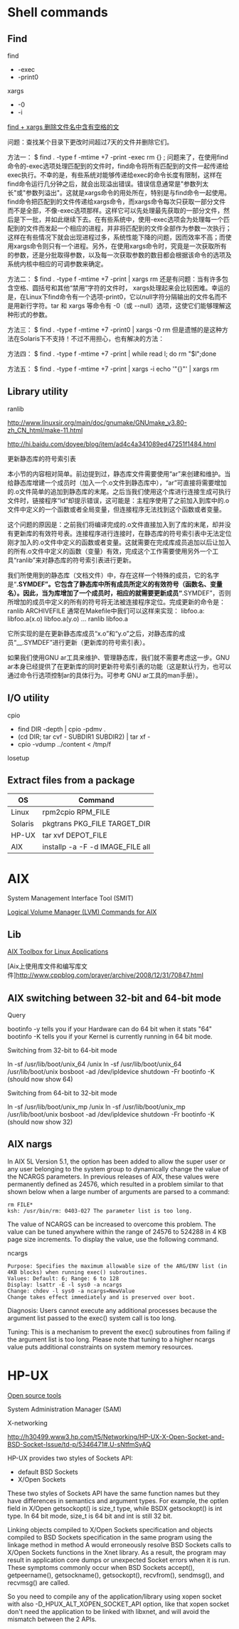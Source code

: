 # Shell commands

## Find

find
- -exec
- -print0

xargs
- -0
- -i

[find + xargs 删除文件名中含有空格的文](http://blog.sina.com.cn/s/blog_53df94780100072w.html)

问题：查找某个目录下更改时间超过7天的文件并删除它们。

方法一：
$ find . -type f -mtime +7 -print -exec rm {} \;
问题来了，在使用find命令的-exec选项处理匹配到的文件时，find命令将所有匹配到的文件一起传递给exec执行。不幸的是，有些系统对能够传递给exec的命令长度有限制，这样在find命令运行几分钟之后，就会出现溢出错误。错误信息通常是"参数列太长"或"参数列溢出"。这就是xargs命令的用处所在，特别是与find命令一起使用。find命令把匹配到的文件传递给xargs命令，而xargs命令每次只获取一部分文件而不是全部，不像-exec选项那样。这样它可以先处理最先获取的一部分文件，然后是下一批，并如此继续下去。在有些系统中，使用-exec选项会为处理每一个匹配到的文件而发起一个相应的进程，并非将匹配到的文件全部作为参数一次执行；这样在有些情况下就会出现进程过多，系统性能下降的问题，因而效率不高；而使用xargs命令则只有一个进程。另外，在使用xargs命令时，究竟是一次获取所有的参数，还是分批取得参数，以及每一次获取参数的数目都会根据该命令的选项及系统内核中相应的可调参数来确定。

方法二：
$ find . -type f -mtime +7 -print | xargs rm
还是有问题：当有许多包含空格、圆括号和其他“禁用”字符的文件时， xargs处理起来会比较困难。幸运的是，在Linux下find命令有一个选项-print0，它以null字符分隔输出的文件名而不是用新行字符。tar 和 xargs 等命令有 -0（或 --null）选项，这使它们能够理解这种形式的参数。

方法三：
$ find . -type f -mtime +7 -print0 | xargs -0 rm
但是遗憾的是这种方法在Solaris下不支持！不过不用担心，也有解决的方法：

方法四：
$ find . -type f -mtime +7 -print | while read l; do rm "$l";done

方法五：
$ find . -type f -mtime +7 -print | xargs -i echo '"{}"' | xargs rm

## Library utility

ranlib

http://www.linuxsir.org/main/doc/gnumake/GNUmake_v3.80-zh_CN_html/make-11.html

http://hi.baidu.com/doyee/blog/item/ad4c4a341089ed47251f1484.html

更新静态库的符号索引表

本小节的内容相对简单。前边提到过，静态库文件需要使用“ar”来创建和维护。当给静态库增建一个成员时（加入一个.o文件到静态库中），“ar”可直接将需要增加的.o文件简单的追加到静态库的末尾。之后当我们使用这个库进行连接生成可执行文件时，链接程序“ld”却提示错误，这可能是：主程序使用了之前加入到库中的.o文件中定义的一个函数或者全局变量，但连接程序无法找到这个函数或者变量。

这个问题的原因是：之前我们将编译完成的.o文件直接加入到了库的末尾，却并没有更新库的有效符号表。连接程序进行连接时，在静态库的符号索引表中无法定位刚才加入的.o文件中定义的函数或者变量。这就需要在完成库成员追加以后让加入的所有.o文件中定义的函数（变量）有效，完成这个工作需要使用另外一个工具“ranlib”来对静态库的符号索引表进行更新。

我们所使用到的静态库（文档文件）中，存在这样一个特殊的成员，它的名字是“__.SYMDEF”。它包含了静态库中所有成员所定义的有效符号（函数名、变量名）。因此，当为库增加了一个成员时，相应的就需要更新成员“__.SYMDEF”，否则所增加的成员中定义的所有的符号将无法被连接程序定位。完成更新的命令是：
ranlib ARCHIVEFILE
通常在Makefile中我们可以这样来实现：
libfoo.a: libfoo.a(x.o) libfoo.a(y.o) ...
ranlib libfoo.a

它所实现的是在更新静态库成员“x.o”和“y.o”之后，对静态库的成员“__.SYMDEF”进行更新（更新库的符号索引表）。

如果我们使用GNU ar工具来维护、管理静态库，我们就不需要考虑这一步。GNU ar本身已经提供了在更新库的同时更新符号索引表的功能（这是默认行为，也可以通过命令行选项控制ar的具体行为。可参考 GNU ar工具的man手册）。

## I/O utility

cpio

- find DIR -depth | cpio -pdmv .
- (cd DIR; tar cvf - SUBDIR1 SUBDIR2) | tar xf -
- cpio -vdump ../content < /tmp/f

losetup

## Extract files from a package

OS | Command
-- | -------
Linux | rpm2cpio RPM_FILE | cpio -idv
Solaris | pkgtrans PKG_FILE TARGET_DIR
HP-UX | tar xvf DEPOT_FILE
AIX | installp -a -F -d IMAGE_FILE all

# AIX

System Management Interface Tool (SMIT)

[Logical Volume Manager (LVM) Commands for AIX](http://wxs.ro/mirrors/aixlvm/tips-aix-lvm.html)

## Lib

[AIX Toolbox for Linux Applications](http://www-03.ibm.com/systems/power/software/aix/linux/toolbox/alpha.html)

[Aix上使用库文件和编写库文件]http://www.cppblog.com/prayer/archive/2008/12/31/70847.html

## AIX switching between 32-bit and 64-bit mode

Query

bootinfo -y tells you if your Hardware can do 64 bit when it stats "64"
bootinfo -K tells you if your Kernel is currently running in 64 bit mode.

Switching from 32-bit to 64-bit mode

ln -sf /usr/lib/boot/unix_64 /unix
ln -sf /usr/lib/boot/unix_64 /usr/lib/boot/unix
bosboot -ad /dev/ipldevice
shutdown -Fr
bootinfo -K (should now show 64)

Switching from 64-bit to 32-bit mode

ln -sf /usr/lib/boot/unix_mp /unix
ln -sf /usr/lib/boot/unix_mp /usr/lib/boot/unix
bosboot -ad /dev/ipldevice
shutdown -Fr
bootinfo -K (should now show 32)

## AIX nargs

In AIX 5L Version 5.1, the option has been added to allow the super user or any user belonging to the system group to dynamically change the value of the NCARGS parameters. In previous releases of AIX, these values were permanently defined as 24576, which resulted in a problem similar to that shown below when a large number of arguments are parsed to a command:

```
rm FILE*
ksh: /usr/bin/rm: 0403-027 The parameter list is too long.
```

The value of NCARGS can be increased to overcome this problem. The value can be tuned anywhere within the range of 24576 to 524288 in 4 KB page size increments. To display the value, use the following command.

ncargs

```
Purpose: Specifies the maximum allowable size of the ARG/ENV list (in 4KB blocks) when running exec() subroutines.
Values: Default: 6; Range: 6 to 128
Display: lsattr -E -l sys0 -a ncargs
Change: chdev -l sys0 -a ncargs=NewValue
Change takes effect immediately and is preserved over boot.
```

Diagnosis: Users cannot execute any additional processes because the argument list passed to the exec() system call is too long.

Tuning: This is a mechanism to prevent the exec() subroutines from failing if the argument list is too long. Please note that tuning to a higher ncargs value puts additional constraints on system memory resources.

# HP-UX

[Open source tools](http://hpux.connect.org.uk/hppd/cgi-bin/)

System Administration Manager (SAM)

X-networking

http://h30499.www3.hp.com/t5/Networking/HP-UX-X-Open-Socket-and-BSD-Socket-Issue/td-p/5346471#.U-sNtfmSyAQ

HP-UX provides two styles of Sockets API:

- default BSD Sockets
- X/Open Sockets

These two styles of Sockets API have the same function names but they have differences in semantics and argument types. For example, the optlen field in X/Open getsockopt() is size_t type, while BSDX
getsockopt() is int type. In 64 bit mode, size_t is 64 bit and int is still 32 bit.

Linking objects compiled to X/Open Sockets specification and objects compiled to BSD Sockets specification in the same program using the linkage method in method A would erroneously resolve BSD Sockets calls to X/Open Sockets functions in the Xnet library.  As a result, the program may result in application core dumps or unexpected Socket errors when it is run. These symptoms commonly occur when BSD Sockets accept(), getpeername(), getsockname(), getsockopt(), recvfrom(), sendmsg(), and recvmsg() are called.

So you need to compile any of the application/library  using xopen socket with also -D_HPUX_ALT_XOPEN_SOCKET_API option, like that xopen socket don't need the application to be linked with libxnet, and will avoid the mismatch between the 2 APIs.
